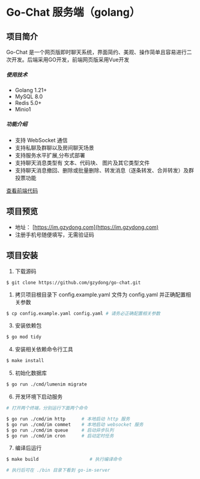 # Go-Chat 服务端（golang）

## 项目简介


Go-Chat 是一个网页版即时聊天系统，界面简约、美观、操作简单且容易进行二次开发。后端采用GO开发，前端网页版采用Vue开发

##### 使用技术

- Golang 1.21+
- MySQL 8.0
- Redis 5.0+
- Minio1

##### 功能介绍

- 支持 WebSocket 通信
- 支持私聊及群聊以及房间聊天场景
- 支持服务水平扩展,分布式部署
- 支持聊天消息类型有 文本、代码块、 图片及其它类型文件
- 支持聊天消息撤回、删除或批量删除、转发消息（逐条转发、合并转发）及群投票功能

[查看前端代码](https://github.com/gzydong/LumenIM)

## 项目预览

- 地址： [https://im.gzydong.com](https://im.gzydong.com)
- 注册手机号随便填写，无需验证码

## 项目安装

1. 下载源码

```git
$ git clone https://github.com/gzydong/go-chat.git
```

1. 拷贝项目根目录下 config.example.yaml 文件为 config.yaml 并正确配置相关参数

``` bash
$ cp config.example.yaml config.yaml # 请务必正确配置相关参数
```

3. 安装依赖包

``` bash
$ go mod tidy
```

4. 安装相关依赖命令行工具

``` bash
$ make install
```

5. 初始化数据库

``` bash
$ go run ./cmd/lumenim migrate
```

6. 开发环境下启动服务

``` bash
# 打开两个终端，分别运行下面两个命令

$ go run ./cmd/im http      # 本地启动 http 服务
$ go run ./cmd/im commet    # 本地启动 websocket 服务
$ go run ./cmd/im queue     # 启动异步队列
$ go run ./cmd/im cron      # 启动定时任务
```

7. 编译后运行

``` bash
$ make build                   # 执行编译命令

# 执行后可在 ./bin 目录下看到 go-im-server
```
